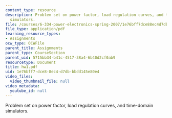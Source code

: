 ```yaml
---
content_type: resource
description: Problem set on power factor, load regulation curves, and time-domain
  simulators.
file: /courses/6-334-power-electronics-spring-2007/1e76bff7dce88ec4d7dbbbdd145e80e4_hw1.pdf
file_type: application/pdf
learning_resource_types:
- Assignments
ocw_type: OCWFile
parent_title: Assignments
parent_type: CourseSection
parent_uid: 5715bb34-b41c-4517-38a4-6b40d2cf0ab9
resourcetype: Document
title: hw1.pdf
uid: 1e76bff7-dce8-8ec4-d7db-bbdd145e80e4
video_files:
  video_thumbnail_file: null
video_metadata:
  youtube_id: null
---
```

Problem set on power factor, load regulation curves, and time-domain simulators.

